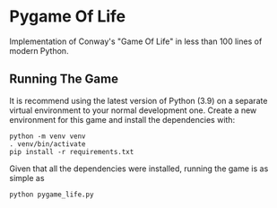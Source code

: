 # Pygame Of Life

Implementation of Conway's "Game Of Life" in less than 100
lines of modern Python.
<!--
![](https://raw.githubusercontent.com/matheusgomes28/pygame-life/main/media/pygame-of-life.gif)

The engine is entirely and purely implemented using vanilla
Python 3.9, and [Pygame](https://www.pygame.org/) is used for
the graphics front.
-->

## Running The Game

It is recommend using the latest version of Python (3.9) on a
separate virtual environment to your normal development one. 
Create a new environment for this game and install the dependencies with:

```shell
python -m venv venv
. venv/bin/activate
pip install -r requirements.txt
```

Given that all the dependencies were installed, running the
game is as simple as

```shell
python pygame_life.py
```
<!--
## Understand The Code

The intention was to show that, by keeping it simple, [Conway's Game Of Life 
can be implemented in a few lines of Python](https://matgomes.com/conways-game-of-life-python).

-->
